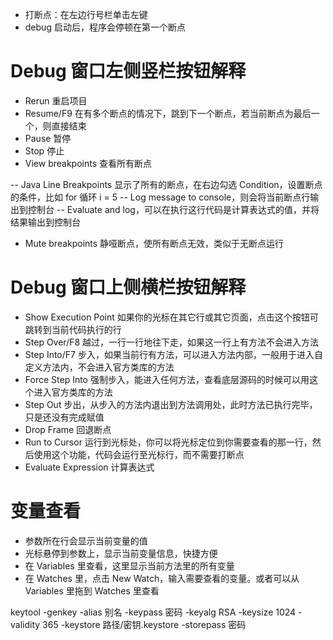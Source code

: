 - 打断点：在左边行号栏单击左键
- debug 启动后，程序会停顿在第一个断点

# Debug 窗口左侧竖栏按钮解释

- Rerun 重启项目
- Resume/F9 在有多个断点的情况下，跳到下一个断点，若当前断点为最后一个，则直接结束
- Pause 暂停
- Stop 停止
- View breakpoints 查看所有断点

-- Java Line Breakpoints 显示了所有的断点，在右边勾选 Condition，设置断点的条件，比如 for 循环 i = 5
-- Log message to console，则会将当前断点行输出到控制台
-- Evaluate and log，可以在执行这行代码是计算表达式的值，并将结果输出到控制台

- Mute breakpoints 静哑断点，使所有断点无效，类似于无断点运行

# Debug 窗口上侧横栏按钮解释
- Show Execution Point 如果你的光标在其它行或其它页面，点击这个按钮可跳转到当前代码执行的行
- Step Over/F8 越过，一行一行地往下走，如果这一行上有方法不会进入方法
- Step Into/F7 步入，如果当前行有方法，可以进入方法内部，一般用于进入自定义方法内，不会进入官方类库的方法
- Force Step Into 强制步入，能进入任何方法，查看底层源码的时候可以用这个进入官方类库的方法
- Step Out 步出，从步入的方法内退出到方法调用处，此时方法已执行完毕，只是还没有完成赋值
- Drop Frame 回退断点
- Run to Cursor 运行到光标处，你可以将光标定位到你需要查看的那一行，然后使用这个功能，代码会运行至光标行，而不需要打断点
- Evaluate Expression 计算表达式

# 变量查看
- 参数所在行会显示当前变量的值
- 光标悬停到参数上，显示当前变量信息，快捷方便
- 在 Variables 里查看，这里显示当前方法里的所有变量
- 在 Watches 里，点击 New Watch，输入需要查看的变量。或者可以从 Variables 里拖到 Watches 里查看



keytool -genkey -alias 别名 -keypass 密码 -keyalg RSA -keysize 1024 -validity 365 -keystore 路径/密钥.keystore -storepass 密码
